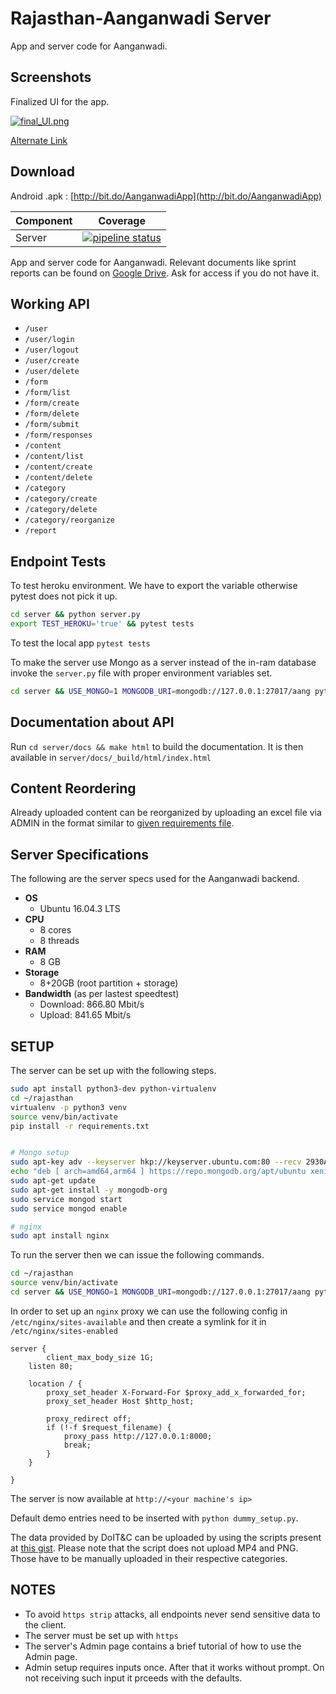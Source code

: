Rajasthan-Aanganwadi Server
=========

App and server code for Aanganwadi.

## Screenshots

Finalized UI for the app.

[![final_UI.png](https://s31.postimg.cc/ze0ob2yhn/final_UI.png)](https://postimg.cc/image/vueql9vrr/)

[Alternate Link](https://s31.postimg.cc/ze0ob2yhn/final_UI.png)

## Download

Android .apk : [http://bit.do/AanganwadiApp](http://bit.do/AanganwadiApp)


| Component | Coverage                                 |
| --------- | ---------------------------------------- |
| Server    | [![pipeline status](https://gitlab.com/theSage21/rajasthan/badges/master/pipeline.svg)](https://gitlab.com/theSage21/rajasthan/commits/master) |


App and server code for Aanganwadi. Relevant documents like sprint reports can be found on [Google Drive](https://drive.google.com/drive/folders/0B9peBTEXP4UdSWRmR0tKb01zaGM?usp=sharing). Ask for access if you do not have it.


## Working API

- `/user`
- `/user/login`
- `/user/logout`
- `/user/create`
- `/user/delete`
- `/form`
- `/form/list`
- `/form/create`
- `/form/delete`
- `/form/submit`
- `/form/responses`
- `/content`
- `/content/list`
- `/content/create`
- `/content/delete`
- `/category`
- `/category/create`
- `/category/delete`
- `/category/reorganize`
- `/report`



Endpoint Tests
-----

To test heroku environment. We have to export the variable otherwise pytest does not pick it up.

```bash
cd server && python server.py
export TEST_HEROKU='true' && pytest tests
```

To test the local app `pytest tests`

To make the server use Mongo as a server instead of the in-ram database invoke the `server.py` file with proper environment variables set.

```bash
cd server && USE_MONGO=1 MONGODB_URI=mongodb://127.0.0.1:27017/aang python server.py
```

Documentation about API
----

Run `cd server/docs && make html` to build the documentation. It is then available in `server/docs/_build/html/index.html`


Content Reordering
---------------

Already uploaded content can be reorganized by uploading an excel file via ADMIN in the format similar to [given requirements file](server/tree.xlsx).

## Server Specifications

The following are the server specs used for the Aanganwadi backend.

- **OS**
  - Ubuntu 16.04.3 LTS
- **CPU**
  - 8 cores
  - 8 threads
- **RAM**
  - 8 GB
- **Storage**
  - 8+20GB (root partition + storage)
- **Bandwidth** (as per lastest  speedtest)
  - Download: 866.80 Mbit/s
  - Upload: 841.65 Mbit/s

## SETUP

The server can be set up with the following steps.

```bash
sudo apt install python3-dev python-virtualenv
cd ~/rajasthan
virtualenv -p python3 venv
source venv/bin/activate
pip install -r requirements.txt


# Mongo setup
sudo apt-key adv --keyserver hkp://keyserver.ubuntu.com:80 --recv 2930ADAE8CAF5059EE73BB4B58712A2291FA4AD5
echo "deb [ arch=amd64,arm64 ] https://repo.mongodb.org/apt/ubuntu xenial/mongodb-org/3.6 multiverse" | sudo tee /etc/apt/sources.list.d/mongodb-org-3.6.list
sudo apt-get update
sudo apt-get install -y mongodb-org
sudo service mongod start
sudo service mongod enable

# nginx
sudo apt install nginx
```

To run the server then we can issue the following commands.

```bash
cd ~/rajasthan
source venv/bin/activate
cd server && USE_MONGO=1 MONGODB_URI=mongodb://127.0.0.1:27017/aang python server.py
```

In order to set up an `nginx` proxy we can use the following config in `/etc/nginx/sites-available` and then create a symlink for it in `/etc/nginx/sites-enabled`

```
server {
        client_max_body_size 1G;
	listen 80;

	location / {
		proxy_set_header X-Forward-For $proxy_add_x_forwarded_for;
		proxy_set_header Host $http_host;

		proxy_redirect off;
		if (!-f $request_filename) {
		    proxy_pass http://127.0.0.1:8000;
		    break;
		}
	}

}
```

The server is now available at `http://<your machine's ip>`

Default demo entries need to be inserted with `python dummy_setup.py`.

The data provided by DoIT&C can be uploaded by using the scripts present at [this gist](https://gist.github.com/theSage21/5c73da683be8751e19e8558c75c64638). Please note that the script does not upload MP4 and PNG. Those have to be manually uploaded in their respective categories.

NOTES
-----

- To avoid `https strip` attacks, all endpoints never send sensitive data to the client.
- The server must be set up with `https`
- The server's Admin page contains a brief tutorial of how to use the Admin page.
- Admin setup requires inputs once. After that it works without prompt. On not receiving such input it prceeds with the defaults.

